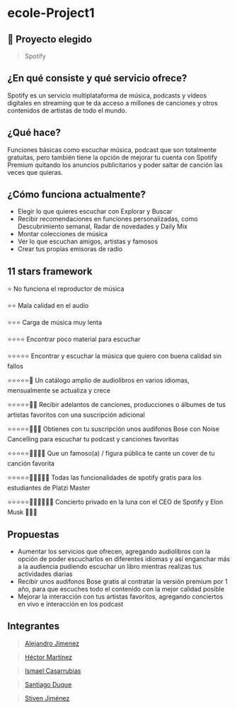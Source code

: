 # ecole-Project1

## 🚀 Proyecto elegido

> Spotify

## ¿En qué consiste y qué servicio ofrece?

Spotify es un servicio multiplataforma de música, podcasts y vídeos digitales en streaming que te da acceso a millones de canciones y otros contenidos de artistas de todo el mundo.

## ¿Qué hace?

Funciones básicas como escuchar música, podcast que son totalmente gratuitas, pero también tiene la opción de mejorar tu cuenta con Spotify Premium quitando los anuncios publicitarios y poder saltar de canción las veces que quieras.

## ¿Cómo funciona actualmente?

* Elegir lo que quieres escuchar con Explorar y Buscar
* Recibir recomendaciones en funciones personalizadas, como Descubrimiento semanal, Radar de novedades y Daily Mix
* Montar colecciones de música
* Ver lo que escuchan amigos, artistas y famosos
* Crear tus propias emisoras de radio

## 11 stars framework

⭐ No funciona el reproductor de música

⭐⭐ Mala calidad en el audio

⭐⭐⭐ Carga de música muy lenta

⭐⭐⭐⭐ Encontrar poco material para escuchar

⭐⭐⭐⭐⭐ Encontrar y escuchar la música que quiero con buena calidad sin fallos

⭐⭐⭐⭐⭐🌟 Un catálogo amplio de audiolibros en varios idiomas, mensualmente se actualiza y crece

⭐⭐⭐⭐⭐🌟🌟 Recibir adelantos de canciones, producciones o álbumes de tus artistas favoritos con una suscripción adicional

⭐⭐⭐⭐⭐🌟🌟🌟 Obtienes con tu suscripción unos audífonos Bose con Noise Cancelling para escuchar tu podcast y canciones favoritas

⭐⭐⭐⭐⭐🌟🌟🌟🌟 Que un famoso(a) / figura pública te cante un cover de tu canción favorita

⭐⭐⭐⭐⭐🌟🌟🌟🌟🌟 Todas las funcionalidades de spotify gratis para los estudiantes de Platzi Master

⭐⭐⭐⭐⭐🌟🌟🌟🌟🌟🌟 Concierto privado en la luna con el CEO de Spotify y Elon Musk 👩🏽‍🚀

## Propuestas

* Aumentar los servicios que ofrecen, agregando audiolibros con la opción de poder escucharlos en diferentes idiomas y así enganchar más a la audiencia pudiendo escuchar un libro mientras realizas tus actividades diarias
* Recibir unos audífonos Bose gratis al contratar la versión premium por 1 año, para que escuches todo el contenido con la mejor calidad posible
* Mejorar la interacción con tus artistas favoritos, agregando conciertos en vivo e interacción en los podcast

## Integrantes

> [Alejandro Jimenez](https://github.com/alebrij3)

> [Héctor Martínez](https://github.com/hectormr206)

> [Ismael Casarrubias](https://github.com/ism16)

> [Santiago Duque](https://github.com/sd8956)

> [Stiven Jiménez](https://github.com/stivenjimenez)
